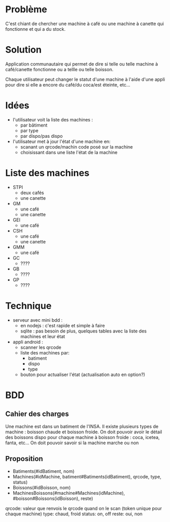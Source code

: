 # Problème
C'est chiant de chercher une machine à café ou une machine à canette qui fonctionne et qui a du stock.

# Solution
Application communautaire qui permet de dire si telle ou telle
machine à café/canette fonctionne ou a tellle ou telle boisson.

Chaque utilisateur peut changer le statut d'une machine à l'aide d'une appli
pour dire si elle a encore du café/du coca/est éteinte, etc...

# Idées
- l'utilisateur voit la liste des machines :
    - par bâtiment
    - par type
    - par dispo/pas dispo
- l'utilisateur met à jour l'état d'une machine en:
    - scanant un qrcode/machin code posé sur la machine
    - choisissant dans une liste l'état de la machine

# Liste des machines
- STPI
    - deux cafés
    - une canette
- GM
    - une café
    - une canette
- GEI
    - une café
- CSH
    - une café
    - une canette
- GMM
    - une café
- GC
    - ????
- GB
    - ????
- GP
    - ????

# Technique
- serveur avec mini bdd :
    - en nodejs : c'est rapide et simple à faire
    - sqlite : pas besoin de plus, quelques tables avec la liste des machines et leur état
- appli android :
    - scanner les qrcode
    - liste des machines par:
        - batiment
        - dispo
        - type
    - bouton pour actualiser l'état (actualisation auto en option?)

# BDD
## Cahier des charges
Une machine est dans un batiment de l'INSA. Il existe plusieurs types de machine : boisson chaude et boisson froide.
On doit pouvoir avoir le détail des boissons dispo pour chaque machine à boisson froide : coca, icetea, fanta, etc...
On doit pouvoir savoir si la machine marche ou non

## Proposition

- Batiments(#idBatiment, nom)
- Machines(#idMachine, batiment#Batiments(idBatiment), qrcode, type, status)
- Boissons(#idBoisson, nom)
- MachinesBoissons(#machine#Machines(idMachine), #boisson#Boissons(idBoisson), reste)

qrcode: valeur que renvois le qrcode quand on le scan (token unique pour chaque machine)
type: chaud, froid
status: on, off
reste: oui, non
